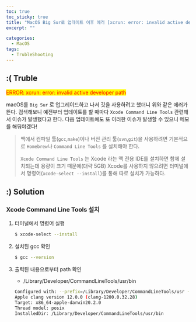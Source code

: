 ```yaml
---
toc: true
toc_sticky: true
title: "MacOS Big Sur로 업데이트 이후 에러 [xcrun: error: invalid active developer path]"
excerpt: ""

categories:
  - MacOS
tags:
  - TrubleShooting
--- 
```


## :( Truble

<span style="background-color:yellow; color:red;">ERROR: xcrun: error: invalid active developer path</span>

macOS를 `Big Sur` 로 업그레이드하고 나서 깃을 사용하려고 했더니 위와 같은 에러가 뜬다. 검색해보니 예전부터 업데이트를 할 때마다 `Xcode Command Line Tools` 관련해서 이슈가 발생했다고 한다. 다음 업데이트에도 또 이러한 이슈가 발생할 수 있으니 메모를 해둬야겠다!

> 맥에서 컴파일 툴(`gcc`,`make`)이나 버전 관리 툴(`svn`,`git`)을 사용하려면 기본적으로 `Homebrew`나  `Command Line Tools` 를 설치해야 한다.
>
> `Xcode Command Line Tools` 는 Xcode 라는 맥 전용 IDE를 설치하면 함께 설치되는데 용량이 크기 때문에(대략 5GB) Xcode를 사용하지 않으려면 터미널에서 명령어(`xcode-select --install`)를 통해 따로 설치가 가능하다.



## :) Solution

### Xcode Command Line Tools 설치

1. 터미널에서 명령어 실행

	```bash
	$ xcode-select --install
	```

2. 설치된 gcc 확인

   ```bash
   $ gcc --version
   ```

3. 출력된 내용으로부터 path 확인

   * /Library/Developer/CommandLineTools/usr/bin

   ```bash
   Configured with: --prefix=/Library/Developer/CommandLineTools/usr --with-gxx-include-dir=/Library/Developer/CommandLineTools/SDKs/MacOSX.sdk/usr/include/c++/4.2.1
   Apple clang version 12.0.0 (clang-1200.0.32.28)
   Target: x86_64-apple-darwin20.2.0
   Thread model: posix
   InstalledDir: /Library/Developer/CommandLineTools/usr/bin
   ```

   

